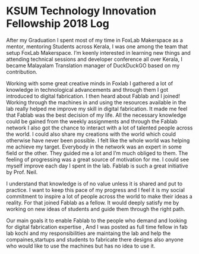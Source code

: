 # KSUM Technology Innovation Fellowship 2018 Log 

After my Graduation I spent most of my time in FoxLab Makerspace as a mentor, mentoring Students across Kerala, I was one among the team that setup FoxLab Makerspace. I’m keenly interested in learning new things and attending technical sessions and developer conference all over Kerala, I became Malayalam Translation manager of DuckDuckGO based on my contribution.

Working with some great creative minds in Foxlab I gathered a lot of knowledge in technological advancements and through them I got introduced to digital fabrication. I then heard about Fablab and I joined! Working through the machines in and using the resources available in the lab really helped me improve my skill in digital fabrication. It made me feel that Fablab was the best decision of my life. All the necessary knowledge could be gained from the weekly assignments and through the Fablab network I also got the chance to interact with a lot of talented people across the world. I could also share my creations with the world which could otherwise have never been possible. I felt like the whole world was helping me achieve my target. Everybody in the network was an expert in some field or the other. They guided me a lot and I’m much obliged to them. The feeling of progressing was a great source of motivation for me. I could see myself improve each day I spent in the lab. Fablab is such a great initiative by Prof. Neil.

I understand that knowledge is of no value unless it is shared and put to practice. I want to keep this pace of my progress and I feel it is my social commitment to inspire a lot of people across the world to make their ideas a reality. For that joined Fablab as a fellow. It would deeply satisfy me by working on new ideas of students and guide them through the right path.

Our main goals it to enable Fablab to the people who demand and looking for digital fabrication expertise , And I was posted as full time fellow in fab lab kochi and my responsibilities are maintaing the lab and help the compaines,startups and students to fabricate there designs also anyone who would like to use the machines but has no idea to use it.



